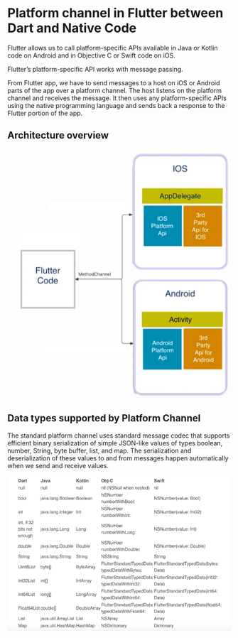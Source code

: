 # Platform channel in Flutter between Dart and Native Code
Flutter allows us to call platform-specific APIs available in Java or Kotlin code on Android and in Objective C or Swift code on iOS.

Flutter’s platform-specific API works with message passing.

From Flutter app, we have to send messages to a host on iOS or Android parts of the app over a platform channel. The host listens on the platform channel and receives the message. It then uses any platform-specific APIs using the native programming language and sends back a response to the Flutter portion of the app.


## Architecture overview

![Diagram](/assets/diagram.webp 'Architecture diagram')

## Data types supported by Platform Channel
The standard platform channel uses standard message codec that supports efficient binary serialization of simple JSON-like values of types boolean, number, String, byte buffer, list, and map. The serialization and deserialization of these values to and from messages happen automatically when we send and receive values.

![Diagram](/assets/datatypes.webp 'Architecture diagram')
